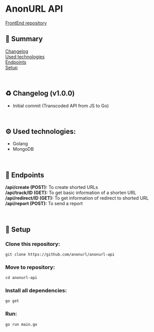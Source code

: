 # AnonURL API

[FrontEnd repository](https://github.com/anonurl/anonurl)<br>  

## 📖 Summary
[Changelog](https://github.com/anonurl/anonurl-api#changelog)<br>
[Used technologies](https://github.com/anonurl/anonurl-api#usedtech)<br>
[Endpoints](https://github.com/anonurl/anonurl-api#endpoints)<br>
[Setup](https://github.com/anonurl/anonurl-api#setup)<br>

<br><a name="changelog"></a>
## ♻️ Changelog (v1.0.0)
- Initial commit (Transcoded API from JS to Go)

<br><a name="usedtech"></a>
## ⚙️ Used technologies:
- Golang
- MongoDB

<br><a name="endpoints"></a>
## 🔌 Endpoints
<strong>/api/create (POST):</strong> To create shorted URLs<br>
<strong>/api/track/ID (GET):</strong> To get basic information of a shorten URL<br>
<strong>/api/redirect/ID (GET):</strong> To get information of redirect to shorted URL<br>
<strong>/api/report (POST):</strong> To send a report<br>

<br><a name="setup"></a>
## 🔧 Setup
### Clone this repository:
`git clone https://github.com/anonurl/anonurl-api`

### Move to repository:
`cd anonurl-api`

### Install all dependencies:
`go get`

### Run:
`go run main.go`
